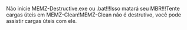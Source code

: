 Não inicie MEMZ-Destructive.exe ou .bat!!!Isso matará seu MBR!!!Tente cargas úteis em MEMZ-Clean!MEMZ-Clean não é destrutivo, você pode assistir cargas úteis com ele.
